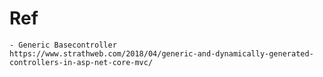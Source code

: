 # Ref
    - Generic Basecontroller
    https://www.strathweb.com/2018/04/generic-and-dynamically-generated-controllers-in-asp-net-core-mvc/